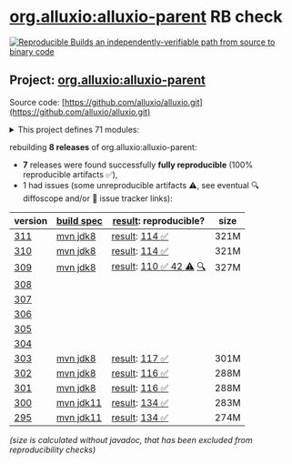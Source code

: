 [org.alluxio:alluxio-parent](https://central.sonatype.com/artifact/org.alluxio/alluxio-parent/versions) RB check
=======

[![Reproducible Builds](https://reproducible-builds.org/images/logos/rb.svg) an independently-verifiable path from source to binary code](https://reproducible-builds.org/)

## Project: [org.alluxio:alluxio-parent](https://central.sonatype.com/artifact/org.alluxio/alluxio-parent/versions)

Source code: [https://github.com/alluxio/alluxio.git](https://github.com/alluxio/alluxio.git)

<details><summary>This project defines 71 modules:</summary>

* [org.alluxio:alluxio-assembly](https://central.sonatype.com/artifact/org.alluxio/alluxio-assembly/311)
* [org.alluxio:alluxio-assembly-client](https://central.sonatype.com/artifact/org.alluxio/alluxio-assembly-client/311)
* [org.alluxio:alluxio-assembly-server](https://central.sonatype.com/artifact/org.alluxio/alluxio-assembly-server/311)
* [org.alluxio:alluxio-common](https://central.sonatype.com/artifact/org.alluxio/alluxio-common/311)
* [org.alluxio:alluxio-core](https://central.sonatype.com/artifact/org.alluxio/alluxio-core/311)
* [org.alluxio:alluxio-core-client](https://central.sonatype.com/artifact/org.alluxio/alluxio-core-client/311)
* [org.alluxio:alluxio-core-client-fs](https://central.sonatype.com/artifact/org.alluxio/alluxio-core-client-fs/311)
* [org.alluxio:alluxio-core-client-hdfs](https://central.sonatype.com/artifact/org.alluxio/alluxio-core-client-hdfs/311)
* [org.alluxio:alluxio-core-client-hdfs3](https://central.sonatype.com/artifact/org.alluxio/alluxio-core-client-hdfs3/311)
* [org.alluxio:alluxio-core-common](https://central.sonatype.com/artifact/org.alluxio/alluxio-core-common/311)
* [org.alluxio:alluxio-core-server](https://central.sonatype.com/artifact/org.alluxio/alluxio-core-server/311)
* [org.alluxio:alluxio-core-server-common](https://central.sonatype.com/artifact/org.alluxio/alluxio-core-server-common/311)
* [org.alluxio:alluxio-core-server-master](https://central.sonatype.com/artifact/org.alluxio/alluxio-core-server-master/311)
* [org.alluxio:alluxio-core-server-proxy](https://central.sonatype.com/artifact/org.alluxio/alluxio-core-server-proxy/311)
* [org.alluxio:alluxio-core-server-worker](https://central.sonatype.com/artifact/org.alluxio/alluxio-core-server-worker/311)
* [org.alluxio:alluxio-core-transport](https://central.sonatype.com/artifact/org.alluxio/alluxio-core-transport/311)
* [org.alluxio:alluxio-dora](https://central.sonatype.com/artifact/org.alluxio/alluxio-dora/311)
* [org.alluxio:alluxio-examples](https://central.sonatype.com/artifact/org.alluxio/alluxio-examples/311)
* [org.alluxio:alluxio-integration](https://central.sonatype.com/artifact/org.alluxio/alluxio-integration/311)
* [org.alluxio:alluxio-integration-fuse](https://central.sonatype.com/artifact/org.alluxio/alluxio-integration-fuse/311)
* [org.alluxio:alluxio-integration-jnifuse](https://central.sonatype.com/artifact/org.alluxio/alluxio-integration-jnifuse/311)
* [org.alluxio:alluxio-integration-jnifuse-fs](https://central.sonatype.com/artifact/org.alluxio/alluxio-integration-jnifuse-fs/311)
* [org.alluxio:alluxio-integration-jnifuse-native](https://central.sonatype.com/artifact/org.alluxio/alluxio-integration-jnifuse-native/311)
* [org.alluxio:alluxio-integration-tools](https://central.sonatype.com/artifact/org.alluxio/alluxio-integration-tools/311)
* [org.alluxio:alluxio-integration-tools-hms](https://central.sonatype.com/artifact/org.alluxio/alluxio-integration-tools-hms/311)
* [org.alluxio:alluxio-integration-tools-validation](https://central.sonatype.com/artifact/org.alluxio/alluxio-integration-tools-validation/311)
* [org.alluxio:alluxio-job](https://central.sonatype.com/artifact/org.alluxio/alluxio-job/311)
* [org.alluxio:alluxio-job-client](https://central.sonatype.com/artifact/org.alluxio/alluxio-job-client/311)
* [org.alluxio:alluxio-job-common](https://central.sonatype.com/artifact/org.alluxio/alluxio-job-common/311)
* [org.alluxio:alluxio-job-server](https://central.sonatype.com/artifact/org.alluxio/alluxio-job-server/311)
* [org.alluxio:alluxio-microbench](https://central.sonatype.com/artifact/org.alluxio/alluxio-microbench/311)
* [org.alluxio:alluxio-minicluster](https://central.sonatype.com/artifact/org.alluxio/alluxio-minicluster/311)
* [org.alluxio:alluxio-parent](https://central.sonatype.com/artifact/org.alluxio/alluxio-parent/311)
* [org.alluxio:alluxio-shaded](https://central.sonatype.com/artifact/org.alluxio/alluxio-shaded/311)
* [org.alluxio:alluxio-shaded-client](https://central.sonatype.com/artifact/org.alluxio/alluxio-shaded-client/311)
* [org.alluxio:alluxio-shaded-hadoop3-client](https://central.sonatype.com/artifact/org.alluxio/alluxio-shaded-hadoop3-client/311)
* [org.alluxio:alluxio-shell](https://central.sonatype.com/artifact/org.alluxio/alluxio-shell/311)
* [org.alluxio:alluxio-stress](https://central.sonatype.com/artifact/org.alluxio/alluxio-stress/311)
* [org.alluxio:alluxio-stress-common](https://central.sonatype.com/artifact/org.alluxio/alluxio-stress-common/311)
* [org.alluxio:alluxio-stress-shell](https://central.sonatype.com/artifact/org.alluxio/alluxio-stress-shell/311)
* [org.alluxio:alluxio-table](https://central.sonatype.com/artifact/org.alluxio/alluxio-table/311)
* [org.alluxio:alluxio-table-base](https://central.sonatype.com/artifact/org.alluxio/alluxio-table-base/311)
* [org.alluxio:alluxio-table-client](https://central.sonatype.com/artifact/org.alluxio/alluxio-table-client/311)
* [org.alluxio:alluxio-table-server](https://central.sonatype.com/artifact/org.alluxio/alluxio-table-server/311)
* [org.alluxio:alluxio-table-server-common](https://central.sonatype.com/artifact/org.alluxio/alluxio-table-server-common/311)
* [org.alluxio:alluxio-table-server-master](https://central.sonatype.com/artifact/org.alluxio/alluxio-table-server-master/311)
* [org.alluxio:alluxio-table-server-underdb](https://central.sonatype.com/artifact/org.alluxio/alluxio-table-server-underdb/311)
* [org.alluxio:alluxio-table-server-underdb-glue](https://central.sonatype.com/artifact/org.alluxio/alluxio-table-server-underdb-glue/311)
* [org.alluxio:alluxio-table-server-underdb-hive](https://central.sonatype.com/artifact/org.alluxio/alluxio-table-server-underdb-hive/311)
* [org.alluxio:alluxio-table-shell](https://central.sonatype.com/artifact/org.alluxio/alluxio-table-shell/311)
* [org.alluxio:alluxio-tests](https://central.sonatype.com/artifact/org.alluxio/alluxio-tests/311)
* [org.alluxio:alluxio-tests-integration](https://central.sonatype.com/artifact/org.alluxio/alluxio-tests-integration/311)
* [org.alluxio:alluxio-tests-testcontainers](https://central.sonatype.com/artifact/org.alluxio/alluxio-tests-testcontainers/311)
* [org.alluxio:alluxio-underfs](https://central.sonatype.com/artifact/org.alluxio/alluxio-underfs/311)
* [org.alluxio:alluxio-underfs-abfs](https://central.sonatype.com/artifact/org.alluxio/alluxio-underfs-abfs/311)
* [org.alluxio:alluxio-underfs-adl](https://central.sonatype.com/artifact/org.alluxio/alluxio-underfs-adl/311)
* [org.alluxio:alluxio-underfs-cephfs](https://central.sonatype.com/artifact/org.alluxio/alluxio-underfs-cephfs/311)
* [org.alluxio:alluxio-underfs-cephfs-hadoop](https://central.sonatype.com/artifact/org.alluxio/alluxio-underfs-cephfs-hadoop/311)
* [org.alluxio:alluxio-underfs-cos](https://central.sonatype.com/artifact/org.alluxio/alluxio-underfs-cos/311)
* [org.alluxio:alluxio-underfs-cosn](https://central.sonatype.com/artifact/org.alluxio/alluxio-underfs-cosn/311)
* [org.alluxio:alluxio-underfs-gcs](https://central.sonatype.com/artifact/org.alluxio/alluxio-underfs-gcs/311)
* [org.alluxio:alluxio-underfs-hdfs](https://central.sonatype.com/artifact/org.alluxio/alluxio-underfs-hdfs/311)
* [org.alluxio:alluxio-underfs-kodo](https://central.sonatype.com/artifact/org.alluxio/alluxio-underfs-kodo/311)
* [org.alluxio:alluxio-underfs-local](https://central.sonatype.com/artifact/org.alluxio/alluxio-underfs-local/311)
* [org.alluxio:alluxio-underfs-obs](https://central.sonatype.com/artifact/org.alluxio/alluxio-underfs-obs/311)
* [org.alluxio:alluxio-underfs-oss](https://central.sonatype.com/artifact/org.alluxio/alluxio-underfs-oss/311)
* [org.alluxio:alluxio-underfs-ozone](https://central.sonatype.com/artifact/org.alluxio/alluxio-underfs-ozone/311)
* [org.alluxio:alluxio-underfs-s3a](https://central.sonatype.com/artifact/org.alluxio/alluxio-underfs-s3a/311)
* [org.alluxio:alluxio-underfs-swift](https://central.sonatype.com/artifact/org.alluxio/alluxio-underfs-swift/311)
* [org.alluxio:alluxio-underfs-wasb](https://central.sonatype.com/artifact/org.alluxio/alluxio-underfs-wasb/311)
* [org.alluxio:alluxio-underfs-web](https://central.sonatype.com/artifact/org.alluxio/alluxio-underfs-web/311)
</details>

rebuilding **8 releases** of org.alluxio:alluxio-parent:
- **7** releases were found successfully **fully reproducible** (100% reproducible artifacts :white_check_mark:),
- 1 had issues (some unreproducible artifacts :warning:, see eventual :mag: diffoscope and/or :memo: issue tracker links):

| version | [build spec](/BUILDSPEC.md) | [result](https://reproducible-builds.org/docs/jvm/): reproducible? | size |
| -- | --------- | ------ | -- |
| [311](https://central.sonatype.com/artifact/org.alluxio/alluxio-parent/311/pom) | [mvn jdk8](alluxio-311.buildspec) | [result](alluxio-parent-311.buildinfo): [114 :white_check_mark: ](alluxio-parent-311.buildcompare) | 321M |
| [310](https://central.sonatype.com/artifact/org.alluxio/alluxio-parent/310/pom) | [mvn jdk8](alluxio-310.buildspec) | [result](alluxio-parent-310.buildinfo): [114 :white_check_mark: ](alluxio-parent-310.buildcompare) | 321M |
| [309](https://central.sonatype.com/artifact/org.alluxio/alluxio-parent/309/pom) | [mvn jdk8](alluxio-309.buildspec) | [result](alluxio-parent-309.buildinfo): [110 :white_check_mark:  42 :warning:](alluxio-parent-309.buildcompare) [:mag:](alluxio-parent-309.diffoscope) | 327M |
| [308](https://central.sonatype.com/artifact/org.alluxio/alluxio-parent/308/pom) | | | |
| [307](https://central.sonatype.com/artifact/org.alluxio/alluxio-parent/307/pom) | | | |
| [306](https://central.sonatype.com/artifact/org.alluxio/alluxio-parent/306/pom) | | | |
| [305](https://central.sonatype.com/artifact/org.alluxio/alluxio-parent/305/pom) | | | |
| [304](https://central.sonatype.com/artifact/org.alluxio/alluxio-parent/304/pom) | | | |
| [303](https://central.sonatype.com/artifact/org.alluxio/alluxio-parent/303/pom) | [mvn jdk8](alluxio-303.buildspec) | [result](alluxio-parent-303.buildinfo): [117 :white_check_mark: ](alluxio-parent-303.buildcompare) | 301M |
| [302](https://central.sonatype.com/artifact/org.alluxio/alluxio-parent/302/pom) | [mvn jdk8](alluxio-302.buildspec) | [result](alluxio-parent-302.buildinfo): [116 :white_check_mark: ](alluxio-parent-302.buildcompare) | 288M |
| [301](https://central.sonatype.com/artifact/org.alluxio/alluxio-parent/301/pom) | [mvn jdk8](alluxio-301.buildspec) | [result](alluxio-parent-301.buildinfo): [116 :white_check_mark: ](alluxio-parent-301.buildcompare) | 288M |
| [300](https://central.sonatype.com/artifact/org.alluxio/alluxio-parent/300/pom) | [mvn jdk11](alluxio-300.buildspec) | [result](alluxio-parent-300.buildinfo): [134 :white_check_mark: ](alluxio-parent-300.buildcompare) | 283M |
| [295](https://central.sonatype.com/artifact/org.alluxio/alluxio-parent/295/pom) | [mvn jdk11](alluxio-295.buildspec) | [result](alluxio-parent-295.buildinfo): [134 :white_check_mark: ](alluxio-parent-295.buildcompare) | 274M |

<i>(size is calculated without javadoc, that has been excluded from reproducibility checks)</i>
